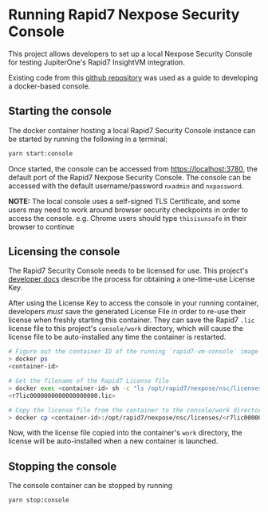 # Running Rapid7 Nexpose Security Console

This project allows developers to set up a local Nexpose Security Console for
testing JupiterOne's Rapid7 InsightVM integration.

Existing code from this
[github repository](https://github.com/Acidburn0zzz/docker-rapid7-vm) was used
as a guide to developing a docker-based console.

## Starting the console

The docker container hosting a local Rapid7 Security Console instance can be
started by running the following in a terminal:

```sh
yarn start:console
```

Once started, the console can be accessed from <https://localhost:3780>, the
default port of the Rapid7 Nexpose Security Console. The console can be accessed
with the default username/password `nxadmin` and `nxpassword`.

**NOTE:** The local console uses a self-signed TLS Certificate, and some users
may need to work around browser security checkpoints in order to access the
console. e.g. Chrome users should type `thisisunsafe` in their browser to
continue

## Licensing the console

The Rapid7 Security Console needs to be licensed for use. This project's
[developer docs](../docs/development.md) describe the process for obtaining a
one-time-use License Key.

After using the License Key to access the console in your running container,
developers _must_ save the generated License File in order to re-use their
license when freshly starting this container. They can save the Rapid7 `.lic`
license file to this project's `console/work` directory, which will cause the
license file to be auto-installed any time the container is restarted.

```sh
# Figure out the container ID of the running `rapid7-vm-console` image
> docker ps
<container-id>

# Get the filename of the Rapid7 License file
> docker exec <container-id> sh -c "ls /opt/rapid7/nexpose/nsc/licenses"
<r7lic0000000000000000000.lic>

# Copy the license file from the container to the console/work directory
> docker cp <container-id>:/opt/rapid7/nexpose/nsc/licenses/<r7lic0000000000000000000.lic> console/work
```

Now, with the license file copied into the container's `work` directory, the
license will be auto-installed when a new container is launched.

## Stopping the console

The console container can be stopped by running

```sh
yarn stop:console
```
